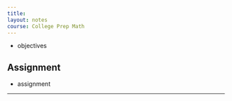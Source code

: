 ```yaml
---
title: 
layout: notes
course: College Prep Math
---
```


- objectives

## Assignment

- assignment

---
